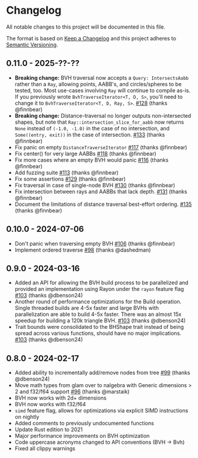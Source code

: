 # Changelog

All notable changes to this project will be documented in this file.

The format is based on [Keep a Changelog](http://keepachangelog.com/)
and this project adheres to [Semantic Versioning](http://semver.org/).

## 0.11.0 - 2025-??-??
- **Breaking change:** BVH traversal now accepts a `Query: IntersectsAabb` rather than a `Ray`,
  allowing points, AABB's, and circles/spheres to be tested, too. Most use-cases involving `Ray` 
  will continue to compile as-is. If you previously wrote `BvhTraverseIterator<T, D, S>`, you'll
  need to change it to `BvhTraverseIterator<T, D, Ray, S>`. [#128](https://github.com/svenstaro/bvh/pull/128) (thanks @finnbear)
- **Breaking change:** Distance-traversal no longer outputs non-intersected shapes, but note that
  `Ray::intersection_slice_for_aabb` now returns `None` instead of `(-1.0, -1.0)` in the case of no 
  intersection, and `Some((entry, exit))` in the case of intersection. [#133](https://github.com/svenstaro/bvh/pull/133) (thanks @finnbear)
- Fix panic on empty `DistanceTraverseIterator` [#117](https://github.com/svenstaro/bvh/pull/117) (thanks @finnbear)
- Fix center() for very large AABBs [#118](https://github.com/svenstaro/bvh/pull/118) (thanks @finnbear)
- Fix more cases where an empty BVH would panic [#116](https://github.com/svenstaro/bvh/pull/116) (thanks @finnbear)
- Add fuzzing suite [#113](https://github.com/svenstaro/bvh/pull/113) (thanks @finnbear)
- Fix some assertions [#129](https://github.com/svenstaro/bvh/pull/129) (thanks @finnbear)
- Fix traversal in case of single-node BVH [#130](https://github.com/svenstaro/bvh/pull/130) (thanks @finnbear)
- Fix intersection between rays and AABBs that lack depth. [#131](https://github.com/svenstaro/bvh/pull/131) (thanks @finnbear)
- Document the limitations of distance traversal best-effort ordering. [#135](https://github.com/svenstaro/bvh/pull/135) (thanks @finnbear)

## 0.10.0 - 2024-07-06
- Don't panic when traversing empty BVH [#106](https://github.com/svenstaro/bvh/pull/106) (thanks @finnbear)
- Implement ordered traverse [#98](https://github.com/svenstaro/bvh/pull/98) (thanks @dashedman)

## 0.9.0 - 2024-03-16
- Added an API for allowing the BVH build process to be parallelized and provided an implementation using Rayon under the `rayon` feature flag [#103](https://github.com/svenstaro/bvh/pull/103) (thanks @dbenson24)
- Another round of performance optimizations for the Build operation. Single threaded builds are 4-5x faster and large BVHs with parallelization
are able to build 4-5x faster. There was an almost 15x speedup for building a 120k triangle BVH. [#103](https://github.com/svenstaro/bvh/pull/103) (thanks @dbenson24)
- Trait bounds were consolidated to the BHShape trait instead of being spread across various functions, should have no major implications. [#103](https://github.com/svenstaro/bvh/pull/103) (thanks @dbenson24)

## 0.8.0 - 2024-02-17
- Added ability to incrementally add/remove nodes from tree [#99](https://github.com/svenstaro/bvh/pull/99) (thanks @dbenson24)
- Move math types from glam over to nalgebra with Generic dimensions > 2 and f32/f64 support [#96](https://github.com/svenstaro/bvh/pull/96) (thanks @marstaik)
- BVH now works with 2d+ dimensions
- BVH now works with f32/f64
- `simd` feature flag, allows for optimizations via explicit SIMD instructions on nightly
- Added comments to previously undocumented functions
- Update Rust edition to 2021
- Major performance improvements on BVH optimization
- Code uppercase acronyms changed to API conventions (BVH -> Bvh)
- Fixed all clippy warnings
